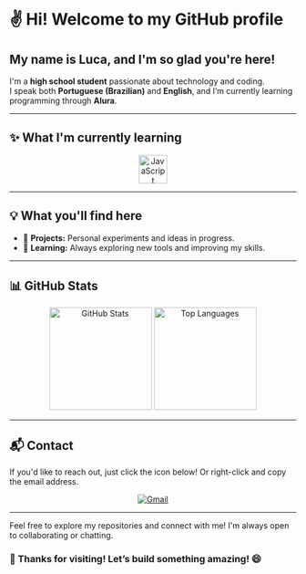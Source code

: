 # ✌️ Hi! Welcome to my GitHub profile

## My name is Luca, and I'm so glad you're here!  

I'm a **high school student** passionate about technology and coding.  
I speak both **Portuguese (Brazilian)** and **English**, and I’m currently learning programming through **Alura**.  

---

## ✨ What I'm currently learning  
<div align="center">
  <img src="https://cdn.jsdelivr.net/gh/devicons/devicon/icons/javascript/javascript-original.svg" width="50" height="50" alt="JavaScript"/>
</div>

---

## 💡 What you'll find here  

- 🚀 **Projects:** Personal experiments and ideas in progress.  
- 🌱 **Learning:** Always exploring new tools and improving my skills.  

---

## 📊 GitHub Stats  

<div align="center">
  <img height="180em" src="https://github-readme-stats.vercel.app/api?username=LucaSoprani&show_icons=true&theme=radical&include_all_commits=true&count_private=true" alt="GitHub Stats"/>
  <img height="180em" src="https://github-readme-stats.vercel.app/api/top-langs/?username=LucaSoprani&layout=compact&langs_count=7&theme=radical" alt="Top Languages"/>
</div>

---

## 📬 Contact  

If you'd like to reach out, just click the icon below! Or right-click and copy the email address.

<div align="center">
  <a href="mailto:luca48531@gmail.com">
    <img src="https://img.shields.io/badge/Gmail-D14836?style=for-the-badge&logo=gmail&logoColor=white" alt="Gmail"/>
  </a>
</div>

---

Feel free to explore my repositories and connect with me! I'm always open to collaborating or chatting.  

### 🌟 Thanks for visiting! Let’s build something amazing! 😄  
